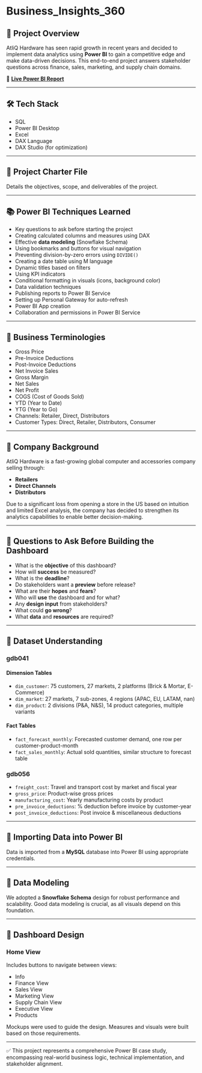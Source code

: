 # Business_Insights_360

## 📌 Project Overview
AtliQ Hardware has seen rapid growth in recent years and decided to implement data analytics using **Power BI** to gain a competitive edge and make data-driven decisions. This end-to-end project answers stakeholder questions across finance, sales, marketing, and supply chain domains.

🔗 **[Live Power BI Report](https://app.powerbi.com/view?r=eyJrIjoiMzFkMmJjODAtNDc2Ni00YmNkLWFkNDQtYzc0NjQ4MTM0ZmE4IiwidCI6ImM2ZTU0OWIzLTVmNDUtNDAzMi1hYWU5LWQ0MjQ0ZGM1YjJjNCJ9)**

---

## 🛠️ Tech Stack
- SQL  
- Power BI Desktop  
- Excel  
- DAX Language  
- DAX Studio (for optimization)  

---

## 📂 Project Charter File
Details the objectives, scope, and deliverables of the project.

---

## 📚 Power BI Techniques Learned
- Key questions to ask before starting the project
- Creating calculated columns and measures using DAX
- Effective **data modeling** (Snowflake Schema)
- Using bookmarks and buttons for visual navigation
- Preventing division-by-zero errors using `DIVIDE()`
- Creating a date table using M language
- Dynamic titles based on filters
- Using KPI indicators
- Conditional formatting in visuals (icons, background color)
- Data validation techniques
- Publishing reports to Power BI Service
- Setting up Personal Gateway for auto-refresh
- Power BI App creation
- Collaboration and permissions in Power BI Service

---

## 💼 Business Terminologies
- Gross Price  
- Pre-Invoice Deductions  
- Post-Invoice Deductions  
- Net Invoice Sales  
- Gross Margin  
- Net Sales  
- Net Profit  
- COGS (Cost of Goods Sold)  
- YTD (Year to Date)  
- YTG (Year to Go)  
- Channels: Retailer, Direct, Distributors  
- Customer Types: Direct, Retailer, Distributors, Consumer

---

## 🏢 Company Background
AtliQ Hardware is a fast-growing global computer and accessories company selling through:
- **Retailers**
- **Direct Channels**
- **Distributors**

Due to a significant loss from opening a store in the US based on intuition and limited Excel analysis, the company has decided to strengthen its analytics capabilities to enable better decision-making.

---

## 🎯 Questions to Ask Before Building the Dashboard
- What is the **objective** of this dashboard?
- How will **success** be measured?
- What is the **deadline**?
- Do stakeholders want a **preview** before release?
- What are their **hopes** and **fears**?
- Who will **use** the dashboard and for what?
- Any **design input** from stakeholders?
- What could **go wrong**?
- What **data** and **resources** are required?

---

## 🧩 Dataset Understanding

### gdb041

#### Dimension Tables
- `dim_customer`: 75 customers, 27 markets, 2 platforms (Brick & Mortar, E-Commerce)
- `dim_market`: 27 markets, 7 sub-zones, 4 regions (APAC, EU, LATAM, nan)
- `dim_product`: 2 divisions (P&A, N&S), 14 product categories, multiple variants

#### Fact Tables
- `fact_forecast_monthly`: Forecasted customer demand, one row per customer-product-month
- `fact_sales_monthly`: Actual sold quantities, similar structure to forecast table

### gdb056

- `freight_cost`: Travel and transport cost by market and fiscal year
- `gross_price`: Product-wise gross prices
- `manufacturing_cost`: Yearly manufacturing costs by product
- `pre_invoice_deductions`: % deduction before invoice by customer-year
- `post_invoice_deductions`: Post invoice & miscellaneous deductions

---

## 🔌 Importing Data into Power BI
Data is imported from a **MySQL** database into Power BI using appropriate credentials.

---

## 🧱 Data Modeling
We adopted a **Snowflake Schema** design for robust performance and scalability. Good data modeling is crucial, as all visuals depend on this foundation.


---

## 🎨 Dashboard Design

### Home View
Includes buttons to navigate between views:
- Info  
- Finance View  
- Sales View  
- Marketing View  
- Supply Chain View  
- Executive View  
- Products  

Mockups were used to guide the design. Measures and visuals were built based on those requirements.

---

✅ This project represents a comprehensive Power BI case study, encompassing real-world business logic, technical implementation, and stakeholder alignment.
